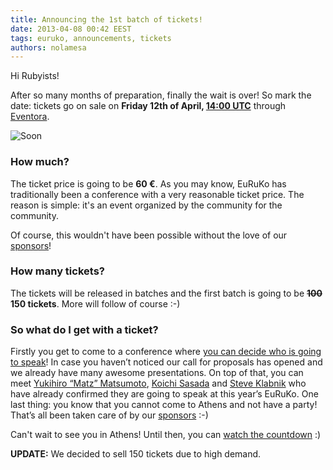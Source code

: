 ```yaml
---
title: Announcing the 1st batch of tickets!
date: 2013-04-08 00:42 EEST
tags: euruko, announcements, tickets
authors: nolamesa
---
```


Hi Rubyists!

After so many months of preparation, finally the wait is over! So mark the date: tickets go on sale on **Friday 12th of April, [14:00 UTC](http://www.timeanddate.com/worldclock/fixedtime.html?msg=EuRuKo+2013+1st+ticket+batch%21&iso=20130412T14)** through [Eventora](https://www.eventora.com/en/Events/euruko-2013-athens).

![Soon](/images/blog/soon.jpg "Soon...")

### How much?

The ticket price is going to be **60 &euro;**. As you may know, EuRuKo has traditionally been a conference with a very reasonable ticket price. The reason is simple: it's an event organized by the community for the community.

Of course, this wouldn't have been possible without the love of our [sponsors](/#sponsors)!

### How many tickets?

The tickets will be released in batches and the first batch is going to be **<strike>100</strike> 150 tickets**. More will follow of course :-)

### So what do I get with a ticket?

Firstly you get to come to a conference where [you can decide who is going to speak](http://cfp.euruko2013.org/proposals)! In case you haven’t noticed our call for proposals has opened and we already have many awesome presentations. On top of that, you can meet [Yukihiro “Matz” Matsumoto](/#speakers), [Koichi Sasada](/#speakers) and [Steve Klabnik](/#speakers) who have already confirmed they are going to speak at this year’s EuRuKo. One last thing: you know that you cannot come to Athens and not have a party! That’s all been taken care of by our [sponsors](/#sponsors) :-)

Can't wait to see you in Athens! Until then, you can [watch the countdown](/#tickets) :)

**UPDATE:** We decided to sell 150 tickets due to high demand.
